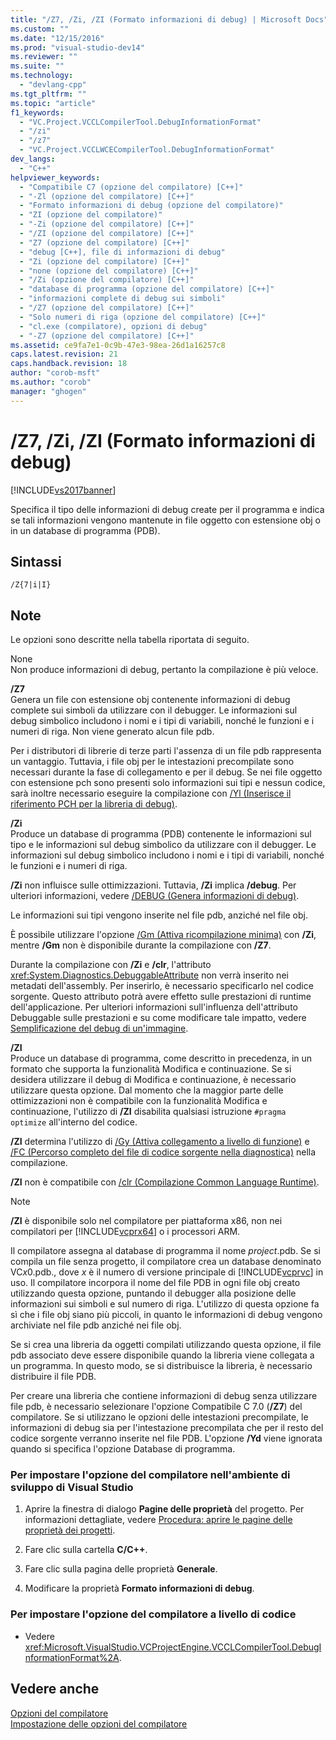 ```yaml
---
title: "/Z7, /Zi, /ZI (Formato informazioni di debug) | Microsoft Docs"
ms.custom: ""
ms.date: "12/15/2016"
ms.prod: "visual-studio-dev14"
ms.reviewer: ""
ms.suite: ""
ms.technology: 
  - "devlang-cpp"
ms.tgt_pltfrm: ""
ms.topic: "article"
f1_keywords: 
  - "VC.Project.VCCLCompilerTool.DebugInformationFormat"
  - "/zi"
  - "/z7"
  - "VC.Project.VCCLWCECompilerTool.DebugInformationFormat"
dev_langs: 
  - "C++"
helpviewer_keywords: 
  - "Compatibile C7 (opzione del compilatore) [C++]"
  - "-Zl (opzione del compilatore) [C++]"
  - "Formato informazioni di debug (opzione del compilatore)"
  - "ZI (opzione del compilatore)"
  - "-Zi (opzione del compilatore) [C++]"
  - "/ZI (opzione del compilatore) [C++]"
  - "Z7 (opzione del compilatore) [C++]"
  - "debug [C++], file di informazioni di debug"
  - "Zi (opzione del compilatore) [C++]"
  - "none (opzione del compilatore) [C++]"
  - "/Zi (opzione del compilatore) [C++]"
  - "database di programma (opzione del compilatore) [C++]"
  - "informazioni complete di debug sui simboli"
  - "/Z7 (opzione del compilatore) [C++]"
  - "Solo numeri di riga (opzione del compilatore) [C++]"
  - "cl.exe (compilatore), opzioni di debug"
  - "-Z7 (opzione del compilatore) [C++]"
ms.assetid: ce9fa7e1-0c9b-47e3-98ea-26d1a16257c8
caps.latest.revision: 21
caps.handback.revision: 18
author: "corob-msft"
ms.author: "corob"
manager: "ghogen"
---
```

# /Z7, /Zi, /ZI (Formato informazioni di debug)
[!INCLUDE[vs2017banner](../../assembler/inline/includes/vs2017banner.md)]

Specifica il tipo delle informazioni di debug create per il programma e indica se tali informazioni vengono mantenute in file oggetto con estensione obj o in un database di programma \(PDB\).  
  
## Sintassi  
  
```  
/Z{7|i|I}  
```  
  
## Note  
 Le opzioni sono descritte nella tabella riportata di seguito.  
  
 None  
 Non produce informazioni di debug, pertanto la compilazione è più veloce.  
  
 **\/Z7**  
 Genera un file con estensione obj contenente informazioni di debug complete sui simboli da utilizzare con il debugger.  Le informazioni sul debug simbolico includono i nomi e i tipi di variabili, nonché le funzioni e i numeri di riga.  Non viene generato alcun file pdb.  
  
 Per i distributori di librerie di terze parti l'assenza di un file pdb rappresenta un vantaggio.  Tuttavia, i file obj per le intestazioni precompilate sono necessari durante la fase di collegamento e per il debug.  Se nei file oggetto con estensione pch sono presenti solo informazioni sui tipi e nessun codice, sarà inoltre necessario eseguire la compilazione con [\/Yl \(Inserisce il riferimento PCH per la libreria di debug\)](../../build/reference/yl-inject-pch-reference-for-debug-library.md).  
  
 **\/Zi**  
 Produce un database di programma \(PDB\) contenente le informazioni sul tipo e le informazioni sul debug simbolico da utilizzare con il debugger.  Le informazioni sul debug simbolico includono i nomi e i tipi di variabili, nonché le funzioni e i numeri di riga.  
  
 **\/Zi** non influisce sulle ottimizzazioni.  Tuttavia, **\/Zi** implica **\/debug**. Per ulteriori informazioni, vedere [\/DEBUG \(Genera informazioni di debug\)](../../build/reference/debug-generate-debug-info.md).  
  
 Le informazioni sui tipi vengono inserite nel file pdb, anziché nel file obj.  
  
 È possibile utilizzare l'opzione [\/Gm \(Attiva ricompilazione minima\)](../../build/reference/gm-enable-minimal-rebuild.md) con **\/Zi**, mentre **\/Gm** non è disponibile durante la compilazione con **\/Z7**.  
  
 Durante la compilazione con **\/Zi** e **\/clr**, l'attributo <xref:System.Diagnostics.DebuggableAttribute> non verrà inserito nei metadati dell'assembly. Per inserirlo, è necessario specificarlo nel codice sorgente.  Questo attributo potrà avere effetto sulle prestazioni di runtime dell'applicazione.  Per ulteriori informazioni sull'influenza dell'attributo Debuggable sulle prestazioni e su come modificare tale impatto, vedere [Semplificazione del debug di un'immagine](../Topic/Making%20an%20Image%20Easier%20to%20Debug.md).  
  
 **\/ZI**  
 Produce un database di programma, come descritto in precedenza, in un formato che supporta la funzionalità Modifica e continuazione.  Se si desidera utilizzare il debug di Modifica e continuazione, è necessario utilizzare questa opzione.  Dal momento che la maggior parte delle ottimizzazioni non è compatibile con la funzionalità Modifica e continuazione, l'utilizzo di **\/ZI** disabilita qualsiasi istruzione `#pragma optimize` all'interno del codice.  
  
 **\/ZI** determina l'utilizzo di [\/Gy \(Attiva collegamento a livello di funzione\)](../../build/reference/gy-enable-function-level-linking.md) e [\/FC \(Percorso completo del file di codice sorgente nella diagnostica\)](../../build/reference/fc-full-path-of-source-code-file-in-diagnostics.md) nella compilazione.  
  
 **\/ZI** non è compatibile con [\/clr \(Compilazione Common Language Runtime\)](../../build/reference/clr-common-language-runtime-compilation.md).  
  
> [!NOTE]
>  **\/ZI** è disponibile solo nel compilatore per piattaforma x86, non nei compilatori per [!INCLUDE[vcprx64](../../assembler/inline/includes/vcprx64_md.md)] o i processori ARM.  
  
 Il compilatore assegna al database di programma il nome *project*.pdb.  Se si compila un file senza progetto, il compilatore crea un database denominato VC*x*0.pdb., dove *x* è il numero di versione principale di [!INCLUDE[vcprvc](../../build/includes/vcprvc_md.md)] in uso.  Il compilatore incorpora il nome del file PDB in ogni file obj creato utilizzando questa opzione, puntando il debugger alla posizione delle informazioni sui simboli e sul numero di riga.  L'utilizzo di questa opzione fa sì che i file obj siano più piccoli, in quanto le informazioni di debug vengono archiviate nel file pdb anziché nei file obj.  
  
 Se si crea una libreria da oggetti compilati utilizzando questa opzione, il file pdb associato deve essere disponibile quando la libreria viene collegata a un programma.  In questo modo, se si distribuisce la libreria, è necessario distribuire il file PDB.  
  
 Per creare una libreria che contiene informazioni di debug senza utilizzare file pdb, è necessario selezionare l'opzione Compatibile C 7.0 \(**\/Z7**\) del compilatore.  Se si utilizzano le opzioni delle intestazioni precompilate, le informazioni di debug sia per l'intestazione precompilata che per il resto del codice sorgente verranno inserite nel file PDB.  L'opzione **\/Yd** viene ignorata quando si specifica l'opzione Database di programma.  
  
### Per impostare l'opzione del compilatore nell'ambiente di sviluppo di Visual Studio  
  
1.  Aprire la finestra di dialogo **Pagine delle proprietà** del progetto.  Per informazioni dettagliate, vedere [Procedura: aprire le pagine delle proprietà dei progetti](../../misc/how-to-open-project-property-pages.md).  
  
2.  Fare clic sulla cartella **C\/C\+\+**.  
  
3.  Fare clic sulla pagina delle proprietà **Generale**.  
  
4.  Modificare la proprietà **Formato informazioni di debug**.  
  
### Per impostare l'opzione del compilatore a livello di codice  
  
-   Vedere <xref:Microsoft.VisualStudio.VCProjectEngine.VCCLCompilerTool.DebugInformationFormat%2A>.  
  
## Vedere anche  
 [Opzioni del compilatore](../../build/reference/compiler-options.md)   
 [Impostazione delle opzioni del compilatore](../../build/reference/setting-compiler-options.md)